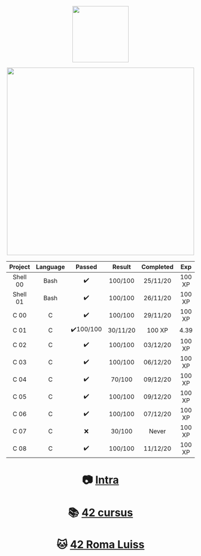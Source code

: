 <p align="center">
  <img src="https://www.42.fr/wp-content/themes/42/images/42_logo_black.svg" width="150" />
</p>
<p align="center">
  <img src="http://badge42.herokuapp.com/api/stats/cserapon?darkmode=true&cursus=C%20Piscine" width="500" />
</p>

| Project | Language | Passed | Result | Completed | Exp | Level |
|:-------:|:--------:|:------:|:------:|:---------:|:---:|:-----:|
Shell 00|Bash|✔️|100/100|25/11/20|100 XP|0.88
Shell 01|Bash|✔️|100/100|26/11/20|100 XP|1.67
C 00|C|✔️|100/100|29/11/20|100 XP|3.83
C 01|C|✔️100/100|30/11/20|100 XP|4.39
C 02|C|✔️|100/100|03/12/20|100 XP|4.92
C 03|C|✔️|100/100|06/12/20|100 XP|6.22
C 04|C|✔️|70/100|09/12/20|100 XP|8.41
C 05|C|✔️|100/100|09/12/20|100 XP|8.35
C 06|C|✔️|100/100|07/12/20|100 XP|7.20
C 07|C|❌|30/100|Never|100 XP|None
C 08|C|✔️|100/100|11/12/20|100 XP|8.74

<h1 align="center"> 
  
📷 [Intra](https://profile.intra.42.fr/users/cserapon) 
</h1>

<h1 align="center"> 
  
📚 [42 cursus](https://github.com/siraponte/cursus_42)
</h1>

<h1 align="center"> 
  
🐱 [42 Roma Luiss](https://42roma.it/en/) 
</h1>
